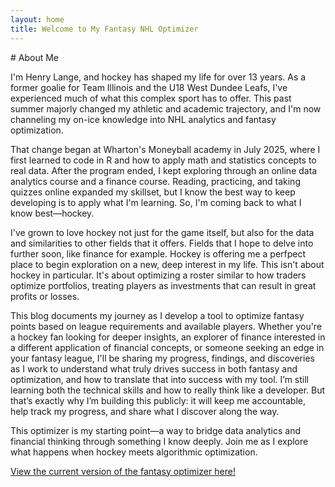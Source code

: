 ```yaml
---
layout: home
title: Welcome to My Fantasy NHL Optimizer
---
```


<div style="font-size: 14px;">
# About Me
  
I'm Henry Lange, and hockey has shaped my life for over 13 years. As a former goalie for Team Illinois and the U18 West Dundee Leafs, I've experienced much of what this complex sport has to offer. This past summer majorly changed my athletic and academic trajectory, and I'm now channeling my on-ice knowledge into NHL analytics and fantasy optimization. 

That change began at Wharton's Moneyball academy in July 2025, where I first learned to code in R and how to apply math and statistics concepts to real data. After the program ended, I kept exploring through an online data analytics course and a finance course. Reading, practicing, and taking quizzes online expanded my skillset, but I know the best way to keep developing is to apply what I'm learning. So, I'm coming back to what I know best—hockey. 

I've grown to love hockey not just for the game itself, but also for the data and similarities to other fields that it offers. Fields that I hope to delve into further soon, like finance for example. Hockey is offering me a perfpect place to begin exploration on a new, deep interest in my life. This isn't about hockey in particular. It's about optimizing a roster similar to how traders optimize portfolios, treating players as investments that can result in great profits or losses. 

This blog documents my journey as I develop a tool to optimize fantasy points based on league requirements and available players. Whether you're a hockey fan looking for deeper insights, an explorer of finance interested in a different application of financial concepts, or someone seeking an edge in your fantasy league, I'll be sharing my progress, findings, and discoveries as I work to understand what truly drives success in both fantasy and optimization, and how to translate that into success with my tool. I’m still learning both the technical skills and how to really think like a developer. But that’s exactly why I’m building this publicly: it will keep me accountable, help track my progress, and share what I discover along the way. 

This optimizer is my starting point—a way to bridge data analytics and financial thinking through something I know deeply. Join me as I explore what happens when hockey meets algorithmic optimization.
</div>

[View the current version of the fantasy optimizer here!](https://henrylange.shinyapps.io/fantasy_nhl_optimizer/)
